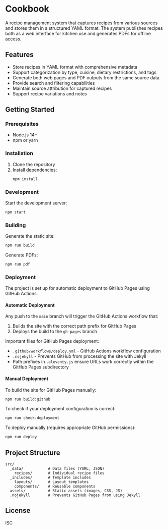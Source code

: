 # Cookbook

A recipe management system that captures recipes from various sources and stores them in a structured YAML format. The system publishes recipes both as a web interface for kitchen use and generates PDFs for offline access.

## Features

- Store recipes in YAML format with comprehensive metadata
- Support categorization by type, cuisine, dietary restrictions, and tags
- Generate both web pages and PDF outputs from the same source data
- Provide search and filtering capabilities
- Maintain source attribution for captured recipes
- Support recipe variations and notes

## Getting Started

### Prerequisites

- Node.js 14+
- npm or yarn

### Installation

1. Clone the repository
2. Install dependencies:
   ```bash
   npm install
   ```

### Development

Start the development server:
```bash
npm start
```

### Building

Generate the static site:
```bash
npm run build
```

Generate PDFs:
```bash
npm run pdf
```

### Deployment

The project is set up for automatic deployment to GitHub Pages using GitHub Actions.

#### Automatic Deployment
Any push to the `main` branch will trigger the GitHub Actions workflow that:
1. Builds the site with the correct path prefix for GitHub Pages
2. Deploys the build to the `gh-pages` branch

Important files for GitHub Pages deployment:
- `.github/workflows/deploy.yml` - GitHub Actions workflow configuration
- `.nojekyll` - Prevents GitHub from processing the site with Jekyll
- Path prefixes in `.eleventy.js` ensure URLs work correctly within the GitHub Pages subdirectory

#### Manual Deployment
To build the site for GitHub Pages manually:
```bash
npm run build:github
```

To check if your deployment configuration is correct:
```bash
npm run check-deployment
```

To deploy manually (requires appropriate GitHub permissions):
```bash
npm run deploy
```

## Project Structure

```
src/
  _data/           # Data files (YAML, JSON)
    recipes/       # Individual recipe files
  _includes/       # Template includes
    layouts/       # Layout templates
    components/    # Reusable components
  assets/          # Static assets (images, CSS, JS)
  .nojekyll        # Prevents GitHub Pages from using Jekyll
```

## License

ISC 